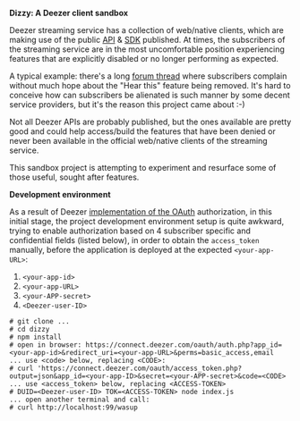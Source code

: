 **Dizzy: A Deezer client sandbox**

Deezer streaming service has a collection of web/native clients, which are making use of the public [API](https://developers.deezer.com/api) & [SDK](https://developers.deezer.com/sdk/javascript) published. At times, the subscribers of the streaming service are in the most uncomfortable position experiencing features that are explicitly disabled or no longer performing as expected.

A typical example: there's a long [forum thread](https://en.deezercommunity.com/features-44/where-is-hear-this-39816) where subscribers complain without much hope about the "Hear this" feature being removed. It's hard to conceive how can subscribers be alienated is such manner by some decent service providers, but it's the reason this project came about :-)

Not all Deezer APIs are probably published, but the ones available are pretty good and could help access/build the features that have been denied or never been available in the official web/native clients of the streaming service.

This sandbox project is attempting to experiment and resurface some of those useful, sought after features.


**Development environment**

As a result of Deezer [implementation of the OAuth](https://developers.deezer.com/api/oauth) authorization, in this initial stage, the project development environment setup is quite awkward, trying to enable authorization based on 4 subscriber specific and confidential fields (listed below), in order to obtain the `access_token` manually, before the application is deployed at the expected `<your-app-URL>`:
 1. `<your-app-id>`
 2. `<your-app-URL>`
 3. `<your-APP-secret>`
 4. `<Deezer-user-ID>`

```
# git clone ...
# cd dizzy
# npm install
# open in browser: https://connect.deezer.com/oauth/auth.php?app_id=<your-app-id>&redirect_uri=<your-app-URL>&perms=basic_access,email
... use <code> below, replacing <CODE>:
# curl 'https://connect.deezer.com/oauth/access_token.php?output=json&app_id=<your-app-ID>&secret=<your-APP-secret>&code=<CODE>
... use <access_token> below, replacing <ACCESS-TOKEN>
# DUID=<Deezer-user-ID> TOK=<ACCESS-TOKEN> node index.js
... open another terminal and call:
# curl http://localhost:99/wasup
```
